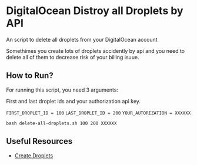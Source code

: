 # DigitalOcean Distroy all Droplets by API
An script to delete all droplets from your DigitalOcean account

Somethimes you create lots of droplets accidently by api and you need to delete all of them to decrease risk of your billing isuue.

## How to Run? ##

For running this script, you need 3 arguments:

First and last droplet ids and your authorization api key.

`` FIRST_DROPLET_ID = 100 ``
`` LAST_DROPLET_ID = 200 ``
`` YOUR_AUTORIZATION = XXXXXX ``

```
bash delete-all-droplets.sh 100 200 XXXXXX
```

## Useful Resources
* [Create Droplets](https://www.itpiran.com/digital-ocean/)
